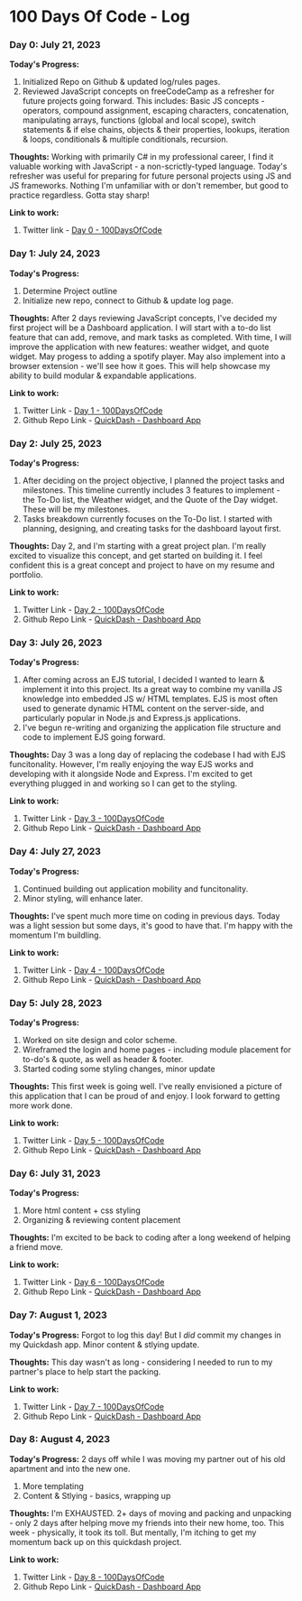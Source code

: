# 100 Days Of Code - Log

<!-- 
Day Log Template

### Day X: Month Day, Year

**Today's Progress:**

**Thoughts:**

**Link to work:** 
-->

### Day 0: July 21, 2023

**Today's Progress:** 
1. Initialized Repo on Github & updated log/rules pages. 
2. Reviewed JavaScript concepts on freeCodeCamp as a refresher for future projects going forward. This includes: 
    Basic JS concepts - operators, compound assignment, escaping characters, concatenation, manipulating arrays, functions (global and local scope), switch statements & if else chains, objects & their properties, lookups, iteration & loops, conditionals & multiple conditionals, recursion.

**Thoughts:** Working with primarily C# in my professional career, I find it valuable working with JavaScript - a non-scrictly-typed language. Today's refresher was useful for preparing for future personal projects using JS and JS frameworks. Nothing I'm unfamiliar with or don't remember, but good to practice regardless. Gotta stay sharp!

**Link to work:** 
1. Twitter link - [Day 0 - 100DaysOfCode](https://twitter.com/madisonabegglen/status/1682446202032345093?s=20)

### Day 1: July 24, 2023

**Today's Progress:**
1. Determine Project outline
2. Initialize new repo, connect to Github & update log page. 

**Thoughts:** After 2 days reviewing JavaScript concepts, I've decided my first project will be a Dashboard application. I will start with a to-do list feature that can add, remove, and mark tasks as completed. With time, I will improve the application with new features: weather widget, and quote widget. May progess to adding a spotify player. May also implement into a browser extension - we'll see how it goes. This will help showcase my ability to build modular & expandable applications. 

**Link to work:** 
1. Twitter Link - [Day 1 - 100DaysOfCode](https://twitter.com/madisonabegglen/status/1683557722422214664?s=20)
2. Github Repo Link - [QuickDash - Dashboard App](https://github.com/Madison-Abegglen/QuickDash)

### Day 2: July 25, 2023

**Today's Progress:**
1. After deciding on the project objective, I planned the project tasks and milestones. This timeline currently includes 3 features to implement - the To-Do list, the Weather widget, and the Quote of the Day widget. These will be my milestones. 
2. Tasks breakdown currently focuses on the To-Do list. I started with planning, designing, and creating tasks for the dashboard layout first. 

**Thoughts:** Day 2, and I'm starting with a great project plan. I'm really excited to visualize this concept, and get started on building it. I feel confident this is a great concept and project to have on my resume and portfolio. 

**Link to work:** 
1. Twitter Link - [Day 2 - 100DaysOfCode](https://twitter.com/madisonabegglen/status/1683875052880535552?s=20)
2. Github Repo Link - [QuickDash - Dashboard App](https://github.com/Madison-Abegglen/QuickDash)

### Day 3: July 26, 2023

**Today's Progress:**
1. After coming across an EJS tutorial, I decided I wanted to learn & implement it into this project. Its a great way to combine my vanilla JS knowledge into embedded JS w/ HTML templates. EJS is most often used to generate dynamic HTML content on the server-side, and particularly popular in Node.js and Express.js applications. 
2. I've begun re-writing and organizing the application file structure and code to implement EJS going forward. 

**Thoughts:** Day 3 was a long day of replacing the codebase I had with EJS funcitonality. However, I'm really enjoying the way EJS works and developing with it alongside Node and Express. I'm excited to get everything plugged in and working so I can get to the styling. 

**Link to work:** 
1. Twitter Link - [Day 3 - 100DaysOfCode](https://twitter.com/madisonabegglen/status/1684253442070413319?s=20)
2. Github Repo Link - [QuickDash - Dashboard App](https://github.com/Madison-Abegglen/QuickDash)

### Day 4: July 27, 2023

**Today's Progress:**
1. Continued building out application mobility and funcitonality. 
2. Minor styling, will enhance later. 

**Thoughts:** I've spent much more time on coding in previous days. Today was a light session but some days, it's good to have that. I'm happy with the momentum I'm buildling. 

**Link to work:** 
1. Twitter Link - [Day 4 - 100DaysOfCode](https://twitter.com/madisonabegglen/status/1684627966565728257?s=20)
2. Github Repo Link - [QuickDash - Dashboard App](https://github.com/Madison-Abegglen/QuickDash)

### Day 5: July 28, 2023

**Today's Progress:**
1. Worked on site design and color scheme. 
2. Wireframed the login and home pages - including module placement for to-do's & quote, as well as header & footer. 
3. Started coding some styling changes, minor update

**Thoughts:** This first week is going well. I've really envisioned a picture of this application that I can be proud of and enjoy. I look forward to getting more work done. 

**Link to work:** 
1. Twitter Link - [Day 5 - 100DaysOfCode](https://twitter.com/madisonabegglen/status/1684966355861213185?s=20)
2. Github Repo Link - [QuickDash - Dashboard App](https://github.com/Madison-Abegglen/QuickDash)

### Day 6: July 31, 2023

**Today's Progress:**
1. More html content + css styling
2. Organizing & reviewing content placement

**Thoughts:** I'm excited to be back to coding after a long weekend of helping a friend move. 

**Link to work:** 
1. Twitter Link - [Day 6 - 100DaysOfCode](https://twitter.com/madisonabegglen/status/1686021131822673921?s=20)
2. Github Repo Link - [QuickDash - Dashboard App](https://github.com/Madison-Abegglen/QuickDash)

### Day 7: August 1, 2023

**Today's Progress:** Forgot to log this day! But I *did* commit my changes in my Quickdash app. Minor content & stlying update.

**Thoughts:** This day wasn't as long - considering I needed to run to my partner's place to help start the packing. 

**Link to work:** 
1. Twitter Link - [Day 7 - 100DaysOfCode](https://twitter.com/madisonabegglen/status/1686404912626716672?s=20)
2. Github Repo Link - [QuickDash - Dashboard App](https://github.com/Madison-Abegglen/QuickDash)

### Day 8: August 4, 2023

**Today's Progress:** 2 days off while I was moving my partner out of his old apartment and into the new one.
1. More templating 
2. Content & Stlying - basics, wrapping up

**Thoughts:** I'm EXHAUSTED. 2+ days of moving and packing and unpacking - only 2 days after helping move my friends into their new home, too. This week - physically, it took its toll. But mentally, I'm itching to get my momentum back up on this quickdash project. 

**Link to work:** 
1. Twitter Link - [Day 8 - 100DaysOfCode](https://twitter.com/madisonabegglen/status/1687625899070427136?s=20)
2. Github Repo Link - [QuickDash - Dashboard App](https://github.com/Madison-Abegglen/QuickDash)